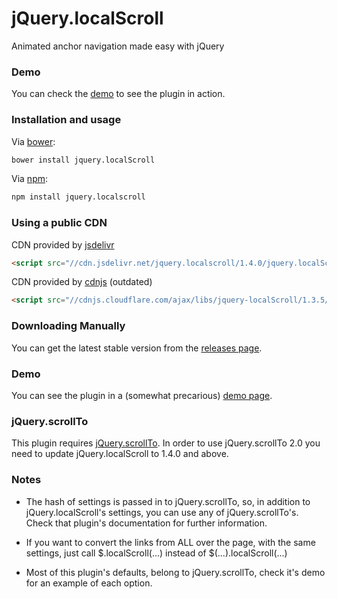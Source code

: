 # jQuery.localScroll

Animated anchor navigation made easy with jQuery

### Demo

You can check the [demo](http://demos.flesler.com/jquery/localScroll/) to see the plugin in action.

### Installation and usage

Via [bower](https://github.com/flesler/jquery.localScroll/blob/master/bower.json):
```bash
bower install jquery.localScroll
```
Via [npm](https://www.npmjs.com/package/jquery.localscroll):
```bash
npm install jquery.localscroll
```

### Using a public CDN

CDN provided by [jsdelivr](http://www.jsdelivr.com/#!jquery.localscroll)
```html
<script src="//cdn.jsdelivr.net/jquery.localscroll/1.4.0/jquery.localScroll.min.js"></script>
```
CDN provided by [cdnjs](https://cdnjs.com/libraries/jquery-localScroll) (outdated)
```html
<script src="//cdnjs.cloudflare.com/ajax/libs/jquery-localScroll/1.3.5/jquery.localScroll.min.js"></script>
```

### Downloading Manually

You can get the latest stable version from the [releases page](https://github.com/flesler/jquery.localScroll/releases).

### Demo

You can see the plugin in a (somewhat precarious) [demo page](http://demos.flesler.com/jquery/localScroll/).

### jQuery.scrollTo

This plugin requires [jQuery.scrollTo](http://github.com/flesler/jquery.scrollTo).
In order to use jQuery.scrollTo 2.0 you need to update jQuery.localScroll to 1.4.0 and above.

### Notes

* The hash of settings is passed in to jQuery.scrollTo, so, in addition to jQuery.localScroll's settings, you can use any of jQuery.scrollTo's. Check that plugin's documentation for further information.

* If you want to convert the links from ALL over the page, with the same settings, just call $.localScroll(...) instead of $(...).localScroll(...)

* Most of this plugin's defaults, belong to jQuery.scrollTo, check it's demo for an example of each option.
